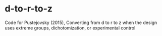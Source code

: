 # d-to-r-to-z
Code for Pustejovsky (2015), Converting from d to r to z when the design uses extreme groups, dichotomization, or experimental control

